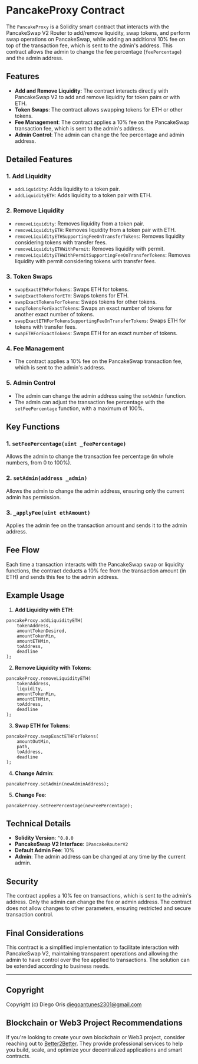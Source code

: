 # PancakeProxy Contract

The `PancakeProxy` is a Solidity smart contract that interacts with the PancakeSwap V2 Router to add/remove liquidity, swap tokens, and perform swap operations on PancakeSwap, while adding an additional 10% fee on top of the transaction fee, which is sent to the admin's address. This contract allows the admin to change the fee percentage (`feePercentage`) and the admin address.

## Features

- **Add and Remove Liquidity**: The contract interacts directly with PancakeSwap V2 to add and remove liquidity for token pairs or with ETH.
- **Token Swaps**: The contract allows swapping tokens for ETH or other tokens.
- **Fee Management**: The contract applies a 10% fee on the PancakeSwap transaction fee, which is sent to the admin's address.
- **Admin Control**: The admin can change the fee percentage and admin address.

## Detailed Features

### 1. **Add Liquidity**
- `addLiquidity`: Adds liquidity to a token pair.
- `addLiquidityETH`: Adds liquidity to a token pair with ETH.

### 2. **Remove Liquidity**
- `removeLiquidity`: Removes liquidity from a token pair.
- `removeLiquidityETH`: Removes liquidity from a token pair with ETH.
- `removeLiquidityETHSupportingFeeOnTransferTokens`: Removes liquidity considering tokens with transfer fees.
- `removeLiquidityETHWithPermit`: Removes liquidity with permit.
- `removeLiquidityETHWithPermitSupportingFeeOnTransferTokens`: Removes liquidity with permit considering tokens with transfer fees.

### 3. **Token Swaps**
- `swapExactETHForTokens`: Swaps ETH for tokens.
- `swapExactTokensForETH`: Swaps tokens for ETH.
- `swapExactTokensForTokens`: Swaps tokens for other tokens.
- `swapTokensForExactTokens`: Swaps an exact number of tokens for another exact number of tokens.
- `swapExactETHForTokensSupportingFeeOnTransferTokens`: Swaps ETH for tokens with transfer fees.
- `swapETHForExactTokens`: Swaps ETH for an exact number of tokens.

### 4. **Fee Management**
- The contract applies a 10% fee on the PancakeSwap transaction fee, which is sent to the admin's address.

### 5. **Admin Control**
- The admin can change the admin address using the `setAdmin` function.
- The admin can adjust the transaction fee percentage with the `setFeePercentage` function, with a maximum of 100%.

## Key Functions

### 1. `setFeePercentage(uint _feePercentage)`
Allows the admin to change the transaction fee percentage (in whole numbers, from 0 to 100%).

### 2. `setAdmin(address _admin)`
Allows the admin to change the admin address, ensuring only the current admin has permission.

### 3. `_applyFee(uint ethAmount)`
Applies the admin fee on the transaction amount and sends it to the admin address.

## Fee Flow

Each time a transaction interacts with the PancakeSwap swap or liquidity functions, the contract deducts a 10% fee from the transaction amount (in ETH) and sends this fee to the admin address.

## Example Usage

1. **Add Liquidity with ETH**:

```solidity
pancakeProxy.addLiquidityETH(
    tokenAddress, 
    amountTokenDesired, 
    amountTokenMin, 
    amountETHMin, 
    toAddress, 
    deadline
);
```

2. **Remove Liquidity with Tokens**:

```solidity
pancakeProxy.removeLiquidityETH(
    tokenAddress, 
    liquidity, 
    amountTokenMin, 
    amountETHMin, 
    toAddress, 
    deadline
);
```

3. **Swap ETH for Tokens**:

```solidity
pancakeProxy.swapExactETHForTokens(
    amountOutMin, 
    path, 
    toAddress, 
    deadline
);
```

4. **Change Admin**:

```solidity
pancakeProxy.setAdmin(newAdminAddress);
```

5. **Change Fee**:

```solidity
pancakeProxy.setFeePercentage(newFeePercentage);
```

## Technical Details

- **Solidity Version**: `^0.8.0`
- **PancakeSwap V2 Interface**: `IPancakeRouterV2`
- **Default Admin Fee**: 10%
- **Admin**: The admin address can be changed at any time by the current admin.

## Security

The contract applies a 10% fee on transactions, which is sent to the admin's address. Only the admin can change the fee or admin address. The contract does not allow changes to other parameters, ensuring restricted and secure transaction control.

## Final Considerations

This contract is a simplified implementation to facilitate interaction with PancakeSwap V2, maintaining transparent operations and allowing the admin to have control over the fee applied to transactions. The solution can be extended according to business needs.

---

## Copyright

Copyright (c) Diego Oris <diegoantunes2301@gmail.com>

## Blockchain or Web3 Project Recommendations

If you're looking to create your own blockchain or Web3 project, consider reaching out to [Better2Better](https://better2better.tech). They provide professional services to help you build, scale, and optimize your decentralized applications and smart contracts.
